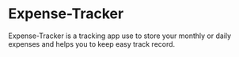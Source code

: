 # Expense-Tracker
Expense-Tracker is a tracking app use to store your monthly or daily expenses and helps you to keep easy track record.
